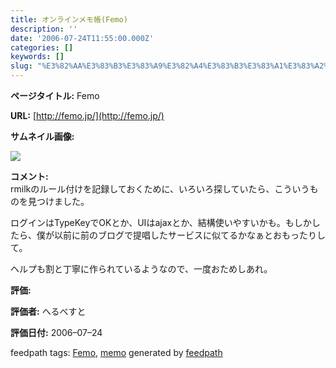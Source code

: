```yaml
---
title: オンラインメモ帳(Femo)
description: ''
date: '2006-07-24T11:55:00.000Z'
categories: []
keywords: []
slug: "%E3%82%AA%E3%83%B3%E3%83%A9%E3%82%A4%E3%83%B3%E3%83%A1%E3%83%A2%E5%B8%B3%28Femo%29"
---
```

**ページタイトル:** Femo

**URL:** [http://femo.jp/](http://femo.jp/)

**サムネイル画像:**

![](0__WIO1ZLuZUoEmIkB__.)

**コメント:**   
rmilkのルール付けを記録しておくために、いろいろ探していたら、こういうものを見つけました。  
  
ログインはTypeKeyでOKとか、UIはajaxとか、結構使いやすいかも。もしかしたら、僕が以前に前のブログで提唱したサービスに似てるかなぁとおもったりして。  
  
ヘルプも割と丁寧に作られているようなので、一度おためしあれ。

**評価:**

**評価者:** へるべすと

**評価日付:** 2006–07–24

feedpath tags: [Femo](http://feedpath.jp/search/index.csp?search_text=Femo), [memo](http://feedpath.jp/search/index.csp?search_text=memo) generated by [feedpath](http://feedpath.jp)
